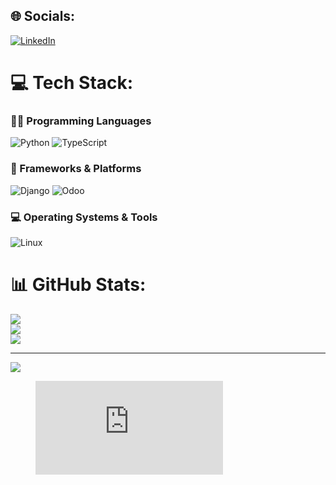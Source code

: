 ## 🌐 Socials:
[![LinkedIn](https://img.shields.io/badge/LinkedIn-%230077B5.svg?logo=linkedin&logoColor=white)](https://linkedin.com/in/hossein-rezaeian-54b3b3236) 

# 💻 Tech Stack:

### 👨‍💻 Programming Languages
![Python](https://img.shields.io/badge/python-3670A0?style=for-the-badge&logo=python&logoColor=ffdd54)
![TypeScript](https://img.shields.io/badge/typescript-%23007ACC.svg?style=for-the-badge&logo=typescript&logoColor=white)

### 🧰 Frameworks & Platforms
![Django](https://img.shields.io/badge/django-%23092E20.svg?style=for-the-badge&logo=django&logoColor=white)
![Odoo](https://img.shields.io/badge/Odoo-714B67?style=for-the-badge&logo=odoo&logoColor=white)

### 💻 Operating Systems & Tools
![Linux](https://img.shields.io/badge/Linux-FCC624?style=for-the-badge&logo=linux&logoColor=black)

# 📊 GitHub Stats:
![](https://github-readme-stats.vercel.app/api?username=hosseinrezaeian&theme=vue-dark&hide_border=false&include_all_commits=false&count_private=false)<br/>
![](https://github-readme-streak-stats.herokuapp.com/?user=hosseinrezaeian&theme=vue-dark&hide_border=false)<br/>
![](https://github-readme-stats.vercel.app/api/top-langs/?username=hosseinrezaeian&theme=vue-dark&hide_border=false&include_all_commits=false&count_private=false&layout=compact)

---
[![](https://visitcount.itsvg.in/api?id=hosseinrezaeian&icon=0&color=0)](https://visitcount.itsvg.in)

<!-- Proudly created with GPRM ( https://gprm.itsvg.in ) -->
<figure><embed src="https://wakatime.com/share/@03d4d3ae-3168-4662-bd3d-9b02b7ee6778/e03e19fe-04d3-47f0-84d3-a6eaad4bff14.svg"></embed></figure>
